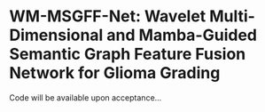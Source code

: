 # WM-MSGFF-Net: Wavelet Multi-Dimensional and Mamba-Guided Semantic Graph Feature Fusion Network for Glioma Grading

Code will be available upon acceptance...
